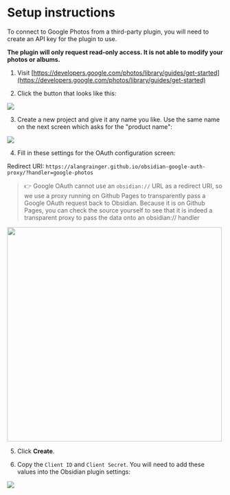 # Setup instructions

To connect to Google Photos from a third-party plugin, you will need to create an API key for the plugin to use.

**The plugin will only request read-only access. It is not able to modify your photos or albums.**

1. Visit [https://developers.google.com/photos/library/guides/get-started](https://developers.google.com/photos/library/guides/get-started)

2. Click the button that looks like this:

![](../img/setup-enable.png)

3. Create a new project and give it any name you like. 
Use the same name on the next screen which asks for the "product name":

![](../img/setup-create-project.png)

4. Fill in these settings for the OAuth configuration screen:

Redirect URI: `https://alangrainger.github.io/obsidian-google-auth-proxy/?handler=google-photos`

> 👉 Google OAuth cannot use an `obsidian://` URL as a redirect URI, so we use a proxy running on Github Pages to transparently pass a Google OAuth request back to Obsidian. Because it is on Github Pages, you can check the source yourself to see that it is indeed a transparent proxy to pass the data onto an obsidian:// handler

<img src="https://github.com/alangrainger/obsidian-google-photos/assets/16197738/67aa8070-0707-40d6-af08-bda414d2d1cd" style="width:500px">

5. Click **Create**.

6. Copy the `Client ID` and `Client Secret`. You will need to add these values into the Obsidian plugin settings:

![](../img/setup-client-conf.png)
